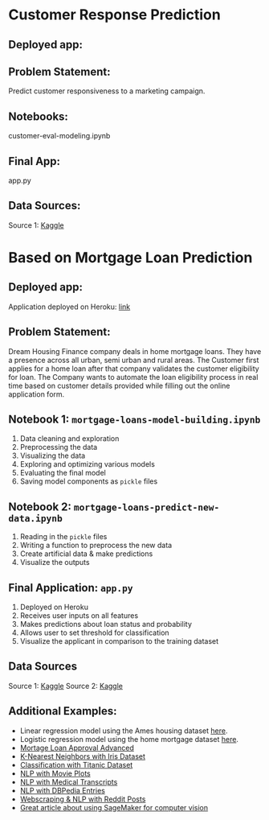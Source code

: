 # Customer Response Prediction

## Deployed app:

## Problem Statement:
Predict customer responsiveness to a marketing campaign.

## Notebooks:
customer-eval-modeling.ipynb

## Final App:
app.py

## Data Sources:

Source 1: [Kaggle](https://www.kaggle.com/datasets/imakash3011/customer-personality-analysis)

# Based on Mortgage Loan Prediction

## Deployed app:
Application deployed on Heroku: [link](https://mortgage-loans-predictor-app.herokuapp.com/)

## Problem Statement:
Dream Housing Finance company deals in home mortgage loans. They have a presence across all urban, semi urban and rural areas. The Customer first applies for a home loan after that company validates the customer eligibility for loan. The Company wants to automate the loan eligibility process in real time based on customer details provided while filling out the online application form.

## Notebook 1: `mortgage-loans-model-building.ipynb`
1. Data cleaning and exploration
2. Preprocessing the data
3. Visualizing the data
4. Exploring and optimizing various models
5. Evaluating the final model
6. Saving model components as `pickle` files

## Notebook 2: `mortgage-loans-predict-new-data.ipynb`
1. Reading in the `pickle` files
2. Writing a function to preprocess the new data
3. Create artificial data & make predictions
4. Visualize the outputs

## Final Application: `app.py`
1. Deployed on Heroku
2. Receives user inputs on all features
3. Makes predictions about loan status and probability
4. Allows user to set threshold for classification
5. Visualize the applicant in comparison to the training dataset

## Data Sources
Source 1: [Kaggle](https://www.kaggle.com/ufffnick/loan-prediction-dream-housing-finance)
Source 2: [Kaggle](https://www.kaggle.com/burak3ergun/loan-data-set)


## Additional Examples:
* Linear regression model using the Ames housing dataset [here](https://ames-housing-linear-reg.herokuapp.com/).
* Logistic regression model using the home mortgage dataset [here](https://loan-approval-classifier.herokuapp.com/).
* [Mortage Loan Approval Advanced](https://loan-approval-classifier-adv.herokuapp.com/)
* [K-Nearest Neighbors with Iris Dataset](https://knn-iris-classifier.herokuapp.com/)
* [Classification with Titanic Dataset](https://titanic-classifier-2021.herokuapp.com)
* [NLP with Movie Plots](https://tmdb-rf-genres.herokuapp.com/)
* [NLP with Medical Transcripts](http://austinlasseter.com/LDA-medical-transcripts/)
* [NLP with DBPedia Entries](https://austinlasseter.medium.com/deploy-an-nlp-classification-model-with-amazon-sagemaker-and-lambda-cd5ea6339781)
* [Webscraping & NLP with Reddit Posts](https://reddit-webscraper.herokuapp.com/)
* [Great article about using SageMaker for computer vision](https://aws.amazon.com/blogs/machine-learning/deploying-machine-learning-models-as-serverless-apis/)
